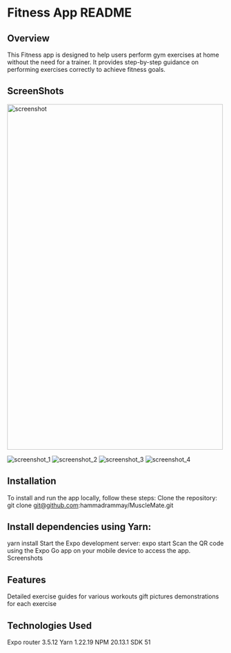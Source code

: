 # Fitness App README

## Overview
   This Fitness app is designed to help users perform gym exercises at home without the need for a trainer. It provides step-by-step guidance on performing exercises correctly to achieve fitness goals.

## ScreenShots

<img src="https://github.com/hammadrammay/MuscleMate/assets/109869144/5f3a4665-0d55-4e3a-9d1d-00e24120f54c" alt="screenshot" width="500" height="800">

![screenshot_1](https://github.com/hammadrammay/MuscleMate/assets/109869144/4b6cd160-ded2-41f7-ba50-da6ba40c2d6e)
![screenshot_2](https://github.com/hammadrammay/MuscleMate/assets/109869144/4b995eb8-9249-41cb-8649-2455fdec3a35)
![screenshot_3](https://github.com/hammadrammay/MuscleMate/assets/109869144/affa6039-b4be-49d1-a8e6-7135ef46ca7f)
![screenshot_4](https://github.com/hammadrammay/MuscleMate/assets/109869144/5f3a4665-0d55-4e3a-9d1d-00e24120f54c)



## Installation
   To install and run the app locally, follow these steps:
   Clone the repository: git clone git@github.com:hammadrammay/MuscleMate.git

## Install dependencies using Yarn:
   yarn install
   Start the Expo development server:
   expo start
   Scan the QR code using the Expo Go app on your mobile device to access the app.
   Screenshots

## Features
   Detailed exercise guides for various workouts
   gift pictures demonstrations for each exercise

## Technologies Used
   Expo router 3.5.12
   Yarn 1.22.19
   NPM  20.13.1
   SDK 51
